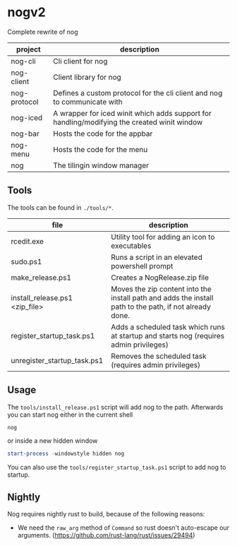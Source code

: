 # nogv2

Complete rewrite of nog

| project | description |
|-|-|
| nog-cli | Cli client for nog |
| nog-client | Client library for nog |
| nog-protocol | Defines a custom protocol for the cli client and nog to communicate with |
| nog-iced | A wrapper for iced winit which adds support for handling/modifying the created winit window |
| nog-bar | Hosts the code for the appbar |
| nog-menu | Hosts the code for the menu |
| nog | The tilingin window manager |

## Tools

The tools can be found in `./tools/*`.

| file | description |
|-|-|
| rcedit.exe | Utility tool for adding an icon to executables |
| sudo.ps1 | Runs a script in an elevated powershell prompt |
| make_release.ps1 <version> | Creates a NogRelease.zip file |
| install_release.ps1 <zip_file> | Moves the zip content into the install path and adds the install path to the path, if not already done. |
| register_startup_task.ps1 | Adds a scheduled task which runs at startup and starts nog (requires admin privileges) |
| unregister_startup_task.ps1 | Removes the scheduled task (requires admin privileges) |

## Usage

The `tools/install_release.ps1` script will add nog to the path. Afterwards you can start nog either
in the current shell

```powershell
nog
```

or inside a new hidden window

```powershell
start-process -windowstyle hidden nog
```

You can also use the `tools/register_startup_task.ps1` script to add nog to startup.

## Nightly

Nog requires nightly rust to build, because of the following reasons:

* We need the `raw_arg` method of `Command` so rust doesn't auto-escape our arguments. (https://github.com/rust-lang/rust/issues/29494)
